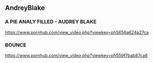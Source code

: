 ## AndreyBlake
### A PIE ANALY FILLED - AUDREY BLAKE
https://www.pornhub.com/view_video.php?viewkey=ph5656a624a27ca
### BOUNCE
https://www.pornhub.com/view_video.php?viewkey=ph559f7bab87ca8
